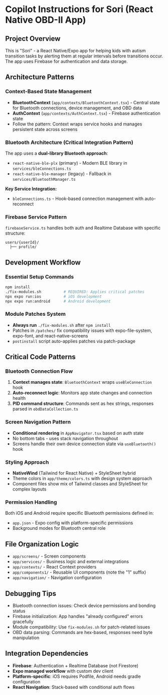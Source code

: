 # Copilot Instructions for Sori (React Native OBD-II App)

## Project Overview

This is "Sori" - a React Native/Expo app for helping kids with autism transition tasks by alerting them at regular intervals before transitions occur. The app uses Firebase for authentication and data storage.

## Architecture Patterns

### Context-Based State Management

- **BluetoothContext** (`app/contexts/BluetoothContext.tsx`) - Central state for Bluetooth connections, device management, and OBD data
- **AuthContext** (`app/contexts/AuthContext.tsx`) - Firebase authentication state
- Follow the pattern: Context wraps service hooks and manages persistent state across screens

### Bluetooth Architecture (Critical Integration Pattern)

The app uses a **dual-library Bluetooth approach**:

- `react-native-ble-plx` (primary) - Modern BLE library in `services/bleConnections.ts`
- `react-native-ble-manager` (legacy) - Fallback in `services/BluetoothManager.ts`

**Key Service Integration:**

- `bleConnections.ts` - Hook-based connection management with auto-reconnect

### Firebase Service Pattern

`firebaseService.ts` handles both auth and Realtime Database with specific structure:

```
users/{userId}/
  ├── profile/
```

## Development Workflow

### Essential Setup Commands

```bash
npm install
./fix-modules.sh          # REQUIRED: Applies critical patches
npx expo run:ios          # iOS development
npx expo run:android      # Android development
```

### Module Patches System

- **Always run** `./fix-modules.sh` after `npm install`
- Patches in `/patches/` fix compatibility issues with expo-file-system, expo-font, and react-native-screens
- `postinstall` script auto-applies patches via patch-package

## Critical Code Patterns

### Bluetooth Connection Flow

1. **Context manages state**: `BluetoothContext` wraps `useBleConnection` hook
2. **Auto-reconnect logic**: Monitors app state changes and connection health
3. **PID command structure**: Commands sent as hex strings, responses parsed in `obdDataCollection.ts`

### Screen Navigation Pattern

- **Conditional rendering** in `AppNavigator.tsx` based on auth state
- No bottom tabs - uses stack navigation throughout
- Screens handle their own device connection state via `useBluetooth()` hook

### Styling Approach

- **NativeWind** (Tailwind for React Native) + StyleSheet hybrid
- Theme colors in `app/theme/colors.ts` with design system approach
- Component files show mix of Tailwind classes and StyleSheet for complex layouts

### Permission Handling

Both iOS and Android require specific Bluetooth permissions defined in:

- `app.json` - Expo config with platform-specific permissions
- Background modes for Bluetooth central role

## File Organization Logic

- `app/screens/` - Screen components
- `app/services/` - Business logic and external integrations
- `app/contexts/` - React Context providers
- `app/components1/` - Reusable UI components (note the "1" suffix)
- `app/navigation/` - Navigation configuration

## Debugging Tips

- Bluetooth connection issues: Check device permissions and bonding status
- Firebase initialization: App handles "already configured" errors gracefully
- Module compatibility: Use `fix-modules.sh` for patch-related issues
- OBD data parsing: Commands are hex-based, responses need byte manipulation

## Integration Dependencies

- **Firebase**: Authentication + Realtime Database (not Firestore)
- **Expo managed workflow** with custom dev client
- **Platform-specific**: iOS requires Podfile, Android needs gradle configuration
- **React Navigation**: Stack-based with conditional auth flows
